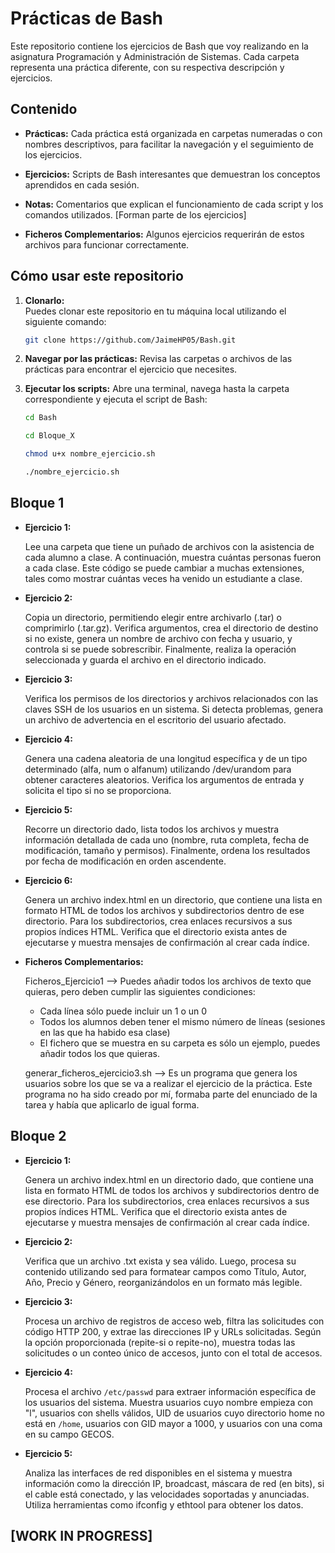 # Prácticas de Bash

Este repositorio contiene los ejercicios de Bash que voy realizando en la asignatura Programación y Administración de Sistemas. Cada carpeta representa una práctica diferente, con su respectiva descripción y ejercicios.

## Contenido

- **Prácticas:** Cada práctica está organizada en carpetas numeradas o con nombres descriptivos, para facilitar la navegación y el seguimiento de los ejercicios.
  
- **Ejercicios:** Scripts de Bash interesantes que demuestran los conceptos aprendidos en cada sesión.
  
- **Notas:** Comentarios que explican el funcionamiento de cada script y los comandos utilizados. [Forman parte de los ejercicios]

- **Ficheros Complementarios:** Algunos ejercicios requerirán de estos archivos para funcionar correctamente.

## Cómo usar este repositorio

1. **Clonarlo:**  
   Puedes clonar este repositorio en tu máquina local utilizando el siguiente comando:
   ```bash
   git clone https://github.com/JaimeHP05/Bash.git

2. **Navegar por las prácticas:**
  Revisa las carpetas o archivos de las prácticas para encontrar el ejercicio que necesites.

3. **Ejecutar los scripts:**
  Abre una terminal, navega hasta la carpeta correspondiente y ejecuta el script de Bash:
    ```bash
    cd Bash
    
    cd Bloque_X
    
    chmod u+x nombre_ejercicio.sh
    
    ./nombre_ejercicio.sh
    

## Bloque 1

- **Ejercicio 1:**
  
   Lee una carpeta que tiene un puñado de archivos con la asistencia de cada alumno a clase. A continuación, muestra cuántas personas fueron a cada clase. Este código se puede cambiar a muchas extensiones, tales como mostrar cuántas veces ha venido un estudiante a clase.
  

- **Ejercicio 2:**
  
   Copia un directorio, permitiendo elegir entre archivarlo (.tar) o comprimirlo (.tar.gz). Verifica argumentos, crea el directorio de destino si no existe, genera un nombre de archivo con fecha y usuario, y controla si se puede sobrescribir. Finalmente, realiza la operación seleccionada y guarda el archivo en el directorio indicado.


- **Ejercicio 3:**
  
   Verifica los permisos de los directorios y archivos relacionados con las claves SSH de los usuarios en un sistema. Si detecta problemas, genera un archivo de advertencia en el escritorio del usuario afectado.

- **Ejercicio 4:**

  Genera una cadena aleatoria de una longitud específica y de un tipo determinado (alfa, num o alfanum) utilizando /dev/urandom para obtener caracteres aleatorios. Verifica los argumentos de entrada y solicita el tipo si no se proporciona.

- **Ejercicio 5:**

  Recorre un directorio dado, lista todos los archivos y muestra información detallada de cada uno (nombre, ruta completa, fecha de modificación, tamaño y permisos). Finalmente, ordena los resultados por fecha de modificación en orden ascendente.

- **Ejercicio 6:**
  
  Genera un archivo index.html en un directorio, que contiene una lista en formato HTML de todos los archivos y subdirectorios dentro de ese directorio. Para los subdirectorios, crea enlaces recursivos a sus propios índices HTML. Verifica que el directorio exista antes de ejecutarse y muestra mensajes de confirmación al crear cada índice.

- **Ficheros Complementarios:**
  
  Ficheros_Ejercicio1 --> Puedes añadir todos los archivos de texto que quieras, pero deben cumplir las siguientes condiciones:
    - Cada línea sólo puede incluir un 1 o un 0
    - Todos los alumnos deben tener el mismo número de líneas (sesiones en las que ha habido esa clase)
    - El fichero que se muestra en su carpeta es sólo un ejemplo, puedes añadir todos los que quieras.

  generar_ficheros_ejercicio3.sh --> Es un programa que genera los usuarios sobre los que se va a realizar el ejercicio de la práctica. Este programa no ha sido creado por mí, formaba parte del enunciado de la tarea y había que aplicarlo de igual forma.

  
## Bloque 2

- **Ejercicio 1:**
  
   Genera un archivo index.html en un directorio dado, que contiene una lista en formato HTML de todos los archivos y subdirectorios dentro de ese directorio. Para los subdirectorios, crea enlaces recursivos a sus propios índices HTML. Verifica que el directorio exista antes de ejecutarse y muestra mensajes de confirmación al crear cada índice.
  

- **Ejercicio 2:**

  Verifica que un archivo .txt exista y sea válido. Luego, procesa su contenido utilizando sed para formatear campos como Título, Autor, Año, Precio y Género, reorganizándolos en un formato más legible.

- **Ejercicio 3:**

   Procesa un archivo de registros de acceso web, filtra las solicitudes con código HTTP 200, y extrae las direcciones IP y URLs solicitadas. Según la opción proporcionada (repite-si o repite-no), muestra todas las solicitudes o un conteo único de accesos, junto con el total de accesos.

- **Ejercicio 4:**

  Procesa el archivo `/etc/passwd` para extraer información específica de los usuarios del sistema. Muestra usuarios cuyo nombre empieza con "l", usuarios con shells válidos, UID de usuarios cuyo directorio home no está en `/home`, usuarios con GID mayor a 1000, y usuarios con una coma en su campo GECOS.

- **Ejercicio 5:**

  Analiza las interfaces de red disponibles en el sistema y muestra información como la dirección IP, broadcast, máscara de red (en bits), si el cable está conectado, y las velocidades soportadas y anunciadas. Utiliza herramientas como ifconfig y ethtool para obtener los datos.

## [WORK IN PROGRESS]
